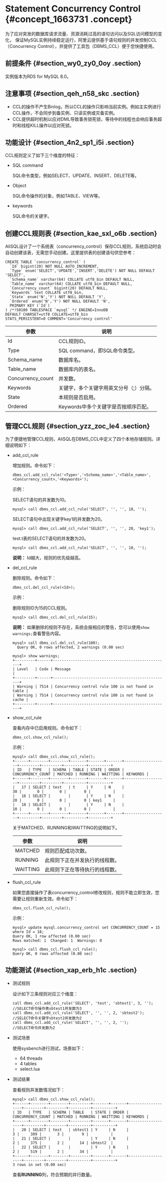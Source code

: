 # Statement Concurrency Control {#concept_1663731 .concept}

为了应对突发的数据库请求流量、资源消耗过高的语句访问以及SQL访问模型的变化， 保证MySQL实例持续稳定运行，阿里云提供基于语句规则的并发控制CCL（Concurrency Control），并提供了工具包（DBMS\_CCL）便于您快捷使用。

## 前提条件 {#section_wy0_zy0_0oy .section}

实例版本为RDS for MySQL 8.0。

## 注意事项 {#section_qeh_n58_skc .section}

-   CCL的操作不产生Binlog，所以CCL的操作只影响当前实例。例如主实例进行CCL操作，不会同步到备实例、只读实例或灾备实例。
-   CCL提供超时机制以应对DML导致事务锁死锁，等待中的线程也会响应事务超时和线程KILL操作以应对死锁。

## 功能设计 {#section_4n2_sp1_i5i .section}

CCL规则定义了如下三个维度的特征：

-   SQL command

    SQL命令类型，例如SELECT、UPDATE、INSERT、DELETE等。

-   Object

    SQL命令操作的对象，例如TABLE、VIEW等。

-   keywords

    SQL命令的关键字。


## 创建CCL规则表 {#section_kae_sxl_o6b .section}

AliSQL设计了一个系统表（concurrency\_control）保存CCL规则，系统启动时会自动创建该表，无需您手动创建。这里提供表的创建语句供您参考：

``` {#codeblock_wtr_4d1_5r4}
CREATE TABLE `concurrency_control` (
  `Id` bigint(20) NOT NULL AUTO_INCREMENT,
  `Type` enum('SELECT','UPDATE','INSERT','DELETE') NOT NULL DEFAULT 'SELECT',
  `Schema_name` varchar(64) COLLATE utf8_bin DEFAULT NULL,
  `Table_name` varchar(64) COLLATE utf8_bin DEFAULT NULL,
  `Concurrency_count` bigint(20) DEFAULT NULL,
  `Keywords` text COLLATE utf8_bin,
  `State` enum('N','Y') NOT NULL DEFAULT 'Y',
  `Ordered` enum('N','Y') NOT NULL DEFAULT 'N',
  PRIMARY KEY (`Id`)
) /*!50100 TABLESPACE `mysql` */ ENGINE=InnoDB 
DEFAULT CHARSET=utf8 COLLATE=utf8_bin
STATS_PERSISTENT=0 COMMENT='Concurrency control'
```

|参数|说明|
|--|--|
|Id|CCL规则ID。|
|Type|SQL command，即SQL命令类型。|
|Schema\_name|数据库名。|
|Table\_name|数据库内的表名。|
|Concurrency\_count|并发数。|
|Keywords|关键字，多个关键字用英文分号（;）分隔。|
|State|本规则是否启用。|
|Ordered|Keywords中多个关键字是否按顺序匹配。|

## 管理CCL规则 {#section_yzz_zoc_le4 .section}

为了便捷地管理CCL规则，AliSQL在DBMS\_CCL中定义了四个本地存储规则。详细说明如下：

-   add\_ccl\_rule

    增加规则。命令如下：

    ``` {#codeblock_dzw_5c8_ihc}
    dbms_ccl.add_ccl_rule('<Type>','<Schema_name>','<Table_name>',<Concurrency_count>,'<Keywords>');
    ```

    示例：

    SELECT语句的并发数为10。

    ``` {#codeblock_sbv_99b_8ad}
    mysql> call dbms_ccl.add_ccl_rule('SELECT', '', '', 10, '');
    ```

    SELECT语句中出现关键字key1的并发数为20。

    ``` {#codeblock_n67_t00_6lk}
    mysql> call dbms_ccl.add_ccl_rule('SELECT', '', '', 20, 'key1');
    ```

    test.t表的SELECT语句的并发数为20。

    ``` {#codeblock_ly4_djr_a98}
    mysql> call dbms_ccl.add_ccl_rule('SELECT', '', '', 10, '');
    ```

    **说明：** Id越大，规则的优先级越高。

-   del\_ccl\_rule

    删除规则。命令如下：

    ``` {#codeblock_2q0_2w9_zks}
    dbms_ccl.del_ccl_rule(<Id>);
    ```

    示例：

    删除规则ID为15的CCL规则。

    ``` {#codeblock_4aj_p8n_uul}
    mysql> call dbms_ccl.del_ccl_rule(15);
    ```

    **说明：** 如果删除的规则不存在，系统会报相应的警告，您可以使用`show warnings;`查看警告内容。

    ``` {#codeblock_8lv_qbx_9qy}
    mysql> call dbms_ccl.del_ccl_rule(100);
      Query OK, 0 rows affected, 2 warnings (0.00 sec)
    
    mysql> show warnings;
    +---------+------+----------------------------------------------------+
    | Level   | Code | Message                                            |
    +---------+------+----------------------------------------------------+
    | Warning | 7514 | Concurrency control rule 100 is not found in table |
    | Warning | 7514 | Concurrency control rule 100 is not found in cache |
    +---------+------+----------------------------------------------------+
    ```

-   show\_ccl\_rule

    查看内存中已启用规则。命令如下：

    ``` {#codeblock_jm3_hc5_f6u}
    dbms_ccl.show_ccl_rule();
    ```

    示例：

    ``` {#codeblock_si0_1yf_q8u}
    ​mysql> call dbms_ccl.show_ccl_rule();
    +------+--------+--------+-------+-------+-------+-------------------+---------+---------+----------+----------+
    | ID   | TYPE   | SCHEMA | TABLE | STATE | ORDER | CONCURRENCY_COUNT | MATCHED | RUNNING | WAITTING | KEYWORDS |
    +------+--------+--------+-------+-------+-------+-------------------+---------+---------+----------+----------+
    |   17 | SELECT | test   | t     | Y     | N     |                30 |       0 |       0 |        0 |          |
    |   16 | SELECT |        |       | Y     | N     |                20 |       0 |       0 |        0 | key1     |
    |   18 | SELECT |        |       | Y     | N     |                10 |       0 |       0 |        0 |          |
    +------+--------+--------+-------+-------+-------+-------------------+---------+---------+----------+----------+​
    ```

    关于MATCHED、RUNNING和WAITTING的说明如下。

    |参数|说明|
    |--|--|
    |MATCHED|规则匹配成功次数。|
    |RUNNING|此规则下正在并发执行的线程数。|
    |WAITTING|此规则下正在等待执行的线程数。|

-   flush\_ccl\_rule

    如果您直接操作了表concurrency\_control修改规则，规则不能立即生效，您需要让规则重新生效。命令如下：

    ``` {#codeblock_j2s_cij_ewf}
    dbms_ccl.flush_ccl_rule();
    ```

    示例：

    ``` {#codeblock_vdl_4zo_mi6}
    ​mysql> update mysql.concurrency_control set CONCURRENCY_COUNT = 15 where Id = 18;
    Query OK, 1 row affected (0.00 sec)
    Rows matched: 1  Changed: 1  Warnings: 0
    
    mysql> call dbms_ccl.flush_ccl_rule();
    Query OK, 0 rows affected (0.00 sec)​
    ```


## 功能测试 {#section_xap_erb_h1c .section}

-   测试规则

    设计如下三条规则对应三个维度：

    ``` {#codeblock_ypg_6x4_6dm}
    call dbms_ccl.add_ccl_rule('SELECT', 'test', 'sbtest1', 3, '');  //SELECT命令操作表sbtest1并发数为3
    call dbms_ccl.add_ccl_rule('SELECT', '', '', 2, 'sbtest2');       //SELECT命令关键字sbtest2并发数为2
    call dbms_ccl.add_ccl_rule('SELECT', '', '', 2, '');            //SELECT命令并发数为2
    ```

-   测试场景

    使用sysbench进行测试，场景如下：

    -   64 threads
    -   4 tables
    -   select.lua
-   测试结果

    查看规则并发数情况如下：

    ``` {#codeblock_p7n_1n8_ub2}
    ​mysql> call dbms_ccl.show_ccl_rule();
    +------+--------+--------+---------+-------+-------+-------------------+---------+---------+----------+----------+
    | ID   | TYPE   | SCHEMA | TABLE   | STATE | ORDER | CONCURRENCY_COUNT | MATCHED | RUNNING | WAITTING | KEYWORDS |
    +------+--------+--------+---------+-------+-------+-------------------+---------+---------+----------+----------+
    |   20 | SELECT | test   | sbtest1 | Y     | N     |                 3 |     389 |       3 |        9 |          |
    |   21 | SELECT |        |         | Y     | N     |                 2 |     375 |       2 |       14 | sbtest2  |
    |   22 | SELECT |        |         | Y     | N     |                 2 |     519 |       2 |       34 |          |
    +------+--------+--------+---------+-------+-------+-------------------+---------+---------+----------+----------+
    3 rows in set (0.00 sec)​
    ```

    查看**RUNNING**列，符合预期的并行数量。


